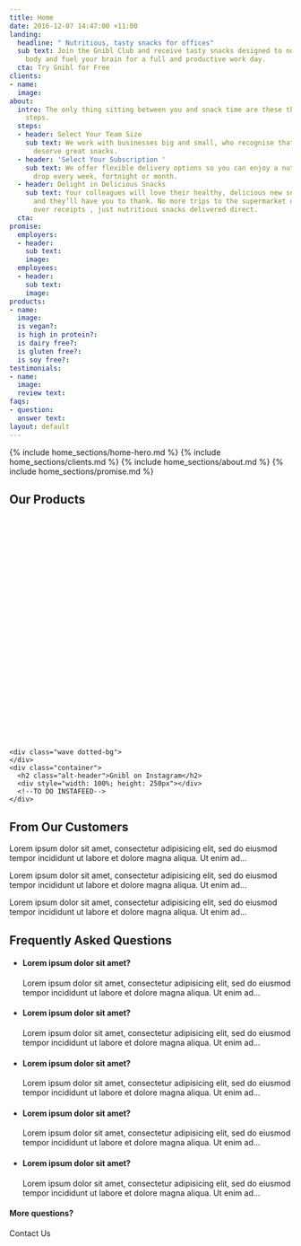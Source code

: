 ```yaml
---
title: Home
date: 2016-12-07 14:47:00 +11:00
landing:
  headline: " Nutritious, tasty snacks for offices"
  sub text: Join the Gnibl Club and receive tasty snacks designed to nourish your
    body and fuel your brain for a full and productive work day.
  cta: Try Gnibl for Free
clients:
- name: 
  image: 
about:
  intro: The only thing sitting between you and snack time are these three simple
    steps.
  steps:
  - header: Select Your Team Size
    sub text: We work with businesses big and small, who recognise that great teams
      deserve great snacks.
  - header: 'Select Your Subscription '
    sub text: We offer flexible delivery options so you can enjoy a nutritious snack
      drop every week, fortnight or month.
  - header: Delight in Delicious Snacks
    sub text: Your colleagues will love their healthy, delicious new snack options
      and they’ll have you to thank. No more trips to the supermarket or fumbling
      over receipts , just nutritious snacks delivered direct.
  cta: 
promise:
  employers:
  - header: 
    sub text: 
    image: 
  employees:
  - header: 
    sub text: 
    image: 
products:
- name: 
  image: 
  is vegan?: 
  is high in protein?: 
  is dairy free?: 
  is gluten free?: 
  is soy free?: 
testimonials:
- name: 
  image: 
  review text: 
faqs:
- question: 
  answer text: 
layout: default
---
```


<main>
  {% include home_sections/home-hero.md %}
  {% include home_sections/clients.md %}
  {% include home_sections/about.md %}
  {% include home_sections/promise.md %}

  <h2 class="handdrawn green-header right-header">Our Products</h2>
  <section class="dotted-bg"> <!--PRODUCTS-->
    <div class="wave offwhite-bg">
    </div>
    <div style="width: 100%; height: 400px"></div>
    <!--TO DO CAROUSEL-->
  </section>
  <section> <!--INSTAGRAM FEED-->

    <div class="wave dotted-bg">
    </div>
    <div class="container">
      <h2 class="alt-header">Gnibl on Instagram</h2>
      <div style="width: 100%; height: 250px"></div>
      <!--TO DO INSTAFEED-->
    </div>
  </section>

  <h2 class="handdrawn red-header left-header">From Our Customers</h2>
  <section> <!--TESTIMONIALS-->
    <div class="container">
      <div class="col-xs-12 col-sm-4 col-sm-offset-0">
        <div class="testimonial col-xs-8 col-sm-12 pull-right">
          <p>Lorem ipsum dolor sit amet, consectetur adipisicing elit,
            sed do eiusmod tempor incididunt ut labore et dolore magna aliqua.
             Ut enim ad...</p>
        </div>
        <div class="testimonial-photo col-xs-4 col-sm-12" style="background-image:url()">
        </div>
      </div>
      <div class="col-xs-12 col-sm-4 col-sm-offset-0">
        <div class="testimonial col-xs-8 col-sm-12">
          <p>Lorem ipsum dolor sit amet, consectetur adipisicing elit,
            sed do eiusmod tempor incididunt ut labore et dolore magna aliqua.
             Ut enim ad...</p>
        </div>
        <div class="testimonial-photo col-xs-4 col-sm-12" style="background-image:url()">
        </div>
      </div>
      <div class="col-xs-12 col-sm-4 col-sm-offset-0">
        <div class="testimonial col-xs-8 col-sm-12 pull-right">
          <p>Lorem ipsum dolor sit amet, consectetur adipisicing elit,
            sed do eiusmod tempor incididunt ut labore et dolore magna aliqua.
             Ut enim ad...</p>
        </div>
        <div class="testimonial-photo col-xs-4 col-sm-12" style="background-image:url()">
        </div>
      </div>
    </div>
  </section>
  <section class="faqs"> <!--FAQS-->
    <div class="wave offwhite-bg">
    </div>
    <div class="container">
      <h2 class="alt-header">Frequently Asked Questions</h2>
      <ul class="collapsible">
        <div class="row"><li class="open">
          <div class="col-xs-9 col-xs-offset-2 col-sm-10 col-sm-offset-1">
            <h4>Lorem ipsum dolor sit amet?</h4>
          </div>
          <div class="col-xs-9 col-xs-offset-2 col-sm-10 col-sm-offset-1">
            <p>Lorem ipsum dolor sit amet, consectetur adipisicing elit,
            sed do eiusmod tempor incididunt ut labore et dolore magna aliqua.
            Ut enim ad...</p>
          </div>
        </li></div>
        <div class="row"><li>
          <div class="col-xs-9 col-xs-offset-2 col-sm-10 col-sm-offset-1">
            <h4>Lorem ipsum dolor sit amet?</h4>
          </div>
          <div class="col-xs-9 col-xs-offset-2 col-sm-10 col-sm-offset-1">
            <p>Lorem ipsum dolor sit amet, consectetur adipisicing elit,
            sed do eiusmod tempor incididunt ut labore et dolore magna aliqua.
            Ut enim ad...</p>
          </div>
        </li></div>
        <div class="row"><li>
          <div class="col-xs-9 col-xs-offset-2 col-sm-10 col-sm-offset-1">
            <h4>Lorem ipsum dolor sit amet?</h4>
          </div>
          <div class="col-xs-9 col-xs-offset-2 col-sm-10 col-sm-offset-1">
            <p>Lorem ipsum dolor sit amet, consectetur adipisicing elit,
            sed do eiusmod tempor incididunt ut labore et dolore magna aliqua.
            Ut enim ad...</p>
          </div>
        </li></div>
        <div class="row"><li>
          <div class="col-xs-9 col-xs-offset-2 col-sm-10 col-sm-offset-1">
            <h4>Lorem ipsum dolor sit amet?</h4>
          </div>
          <div class="col-xs-9 col-xs-offset-2 col-sm-10 col-sm-offset-1">
            <p>Lorem ipsum dolor sit amet, consectetur adipisicing elit,
            sed do eiusmod tempor incididunt ut labore et dolore magna aliqua.
            Ut enim ad...</p>
          </div>
        </li></div>
        <div class="row"><li>
          <div class="col-xs-9 col-xs-offset-2 col-sm-10 col-sm-offset-1">
            <h4>Lorem ipsum dolor sit amet?</h4>
          </div>
          <div class="col-xs-9 col-xs-offset-2 col-sm-10 col-sm-offset-1">
            <p>Lorem ipsum dolor sit amet, consectetur adipisicing elit,
            sed do eiusmod tempor incididunt ut labore et dolore magna aliqua.
            Ut enim ad...</p>
          </div>
        </li></div>
      </ul>
      <h4 class="alt-header">More questions?</h4>
      <a class="btn btn-green">Contact Us</a>
    </div>
  </section>
</main>
